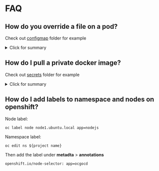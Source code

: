 # FAQ

## How do you override a file on a pod?
Check out [configmap](/configmap) folder for example
<details>
  <summary>Click for summary</summary>
  
  1. Create a configmap file

```yaml
 ...
data:
  config: |-
    your text here
```

  2. Map this configmap file to your deployment file
  
```yaml
...
spec:
  containers:
  - name: <your docker app>
    image: <your docker image>
    ports:
    - containerPort: <port>
    volumeMounts:
      - mountPath: <directory path>
        name: <name of volume>
  volumes:
  - name: <name of volume>
    configMap:
      name: <name of configmap>
      items:
      - key: <key of the configmap>
        path: <filename>
```
</details>

## How do I pull a private docker image?
Check out [secrets](/secrets) folder for example
<details>
  <summary>Click for summary</summary>

  1. Run the following command to create a docker registry secret

```bash
kubectl create secret docker-registry <name of secret> --docker-server="<docker registry url>" --docker-username="<docker username" --docker-password="<docker password" --docker-email="<docker email>"
```

  2. And imagePullSecrets config to your yaml file.

```yaml
...
spec:
  imagePullSecrets:
  - name: <name of secret>
```
</details>

## How do I add labels to namespace and nodes on openshift?

Node label:
```
oc label node node1.ubuntu.local app=nodejs
```

Namespace label:
```
oc edit ns ${project name}
```
Then add the label under **metadta** > **annotations**
```
openshift.io/node-selector: app=ocgocd
```
